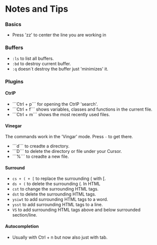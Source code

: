 # Notes and Tips

### Basics

* Press 'zz' to center the line you are working in

### Buffers

* ```:ls``` to list all buffers.
* ```:bd``` to destroy current buffer.
* ```:q``` doesn`t destroy the buffer just 'minimizes' it.

### Plugins

#### CtrlP

* ´´´Ctrl + p´´´ for opening the CtrlP 'search'.
* ´´´Ctrl + f´´´ shows variables, classes and functions in the current file.
* ´´´Ctrl + m´´´ shows the most recently used files.

#### Vinegar

The commands work in the 'Vingar' mode. Press ```-``` to get there.

* ´´´d´´´ to creadte a directory.
* ´´´D´´´ to delete the directory or file under your Cursor.
* ´´´%´´´ to creadte a new file.

#### Surround

* ```cs + ( + [``` to replace the surrounding ( with [.
* ```ds + (``` to delete the surrounding (.
In HTML
* ```cst``` to change the surrounding HTML tags.
* ```dst``` to delete the surrounding HTML tags.
* ```ysiwt``` to add surrounding HTML tags to a word.
* ```ysst``` to add surrounding HTML tags to a line.
* ```VS``` to add surrounding HTML tags above and below surrounded section/line.

#### Autocompletion

* Usually with Ctrl + n but now also just with tab.
